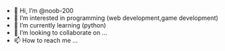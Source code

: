 - 👋 Hi, I’m @noob-200
- 👀 I’m interested in programming (web development,game development)
- 🌱 I’m currently learning (python)
- 💞️ I’m looking to collaborate on ...
- 📫 How to reach me ...

<!---
noob-200/noob-200 is a ✨ special ✨ repository because its `README.md` (this file) appears on your GitHub profile.
You can click the Preview link to take a look at your changes.
--->

